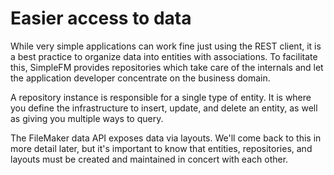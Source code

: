# Easier access to data

While very simple applications can work fine just using the REST client, it is a best practice to organize data
into entities with associations. To facilitate this, SimpleFM provides repositories which take care of the internals
and let the application developer concentrate on the business domain.

A repository instance is responsible for a single type of entity. It is where you define the infrastructure to insert,
update, and delete an entity, as well as giving you multiple ways to query.

The FileMaker data API exposes data via layouts. We'll come back to this in more detail later, but it's important to know
that entities, repositories, and layouts must be created and maintained in concert with each other.
